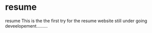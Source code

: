 # resume
 resume
This is the the first try for the resume website still under going deveelopement.........
